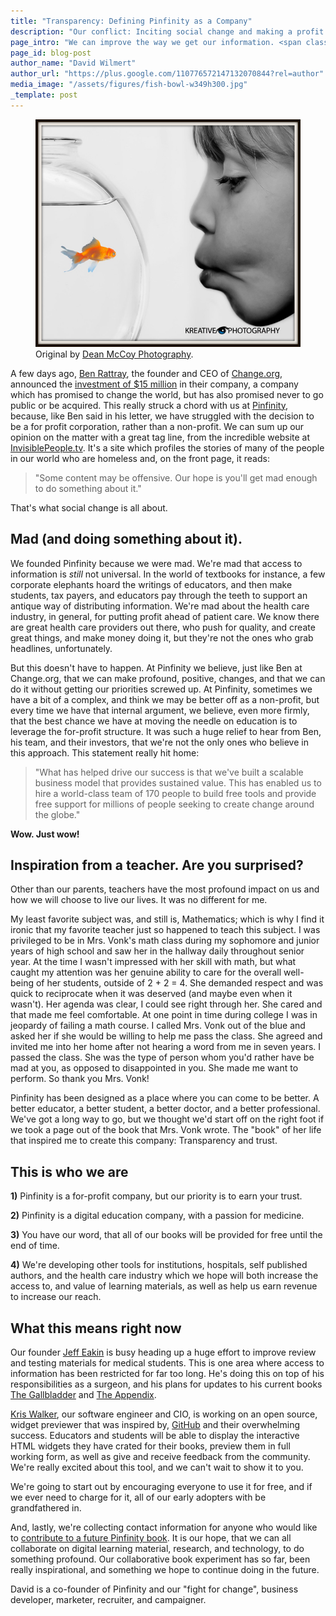```yaml
---
title: "Transparency: Defining Pinfinity as a Company"
description: "Our conflict: Inciting social change and making a profit."
page_intro: "We can improve the way we get our information. <span class=\"sub\">And we just might be mad enough to do it.</span>"
page_id: blog-post
author_name: "David Wilmert"
author_url: "https://plus.google.com/110776572147132070844?rel=author"
media_image: "/assets/figures/fish-bowl-w349h300.jpg"
_template: post
---
```

<figure class="span">
	<img src="/assets/figures/fish-bowl-w700h601.jpg" width="700px" alt="Little girl looking into a fish bowl" />
	<figcaption>
		Original by <a href="http://www.flickr.com/photos/deanmccoyphotos/">Dean McCoy Photography</a>.
	</figcaption>
</figure>

A few days ago,
[Ben Rattray](https://www.facebook.com/benrattray),
the founder and CEO of [Change.org](http://www.change.org/),
announced the
[investment of $15 million](http://blog.change.org/post/51043602000/how-change-org-is-reaching-scale-while-remaining)
in their company,
a company which has promised to change the world, but has also promised
never to go public or be acquired. This really struck a chord with us at
[Pinfinity](http://www.pinfinity.co), because, like Ben said in his
letter, we have struggled with the decision to be a for profit corporation,
rather than a non-profit. We can sum up our opinion on the matter with a great tag
line, from the incredible website at
[InvisiblePeople.tv](http://invisiblepeople.tv).
It's a site which profiles the stories of many of the people in our world who are homeless
and, on the front page, it reads:

> "Some content may be offensive. Our hope is you'll get mad
enough to do something about it."

That's what social change is all about.

## Mad (and doing something about it).
We founded Pinfinity because we were mad. We're mad that access to information
is *still* not universal. In the world of textbooks for instance, a few
corporate elephants hoard the writings of educators, and then make students,
tax payers, and educators pay through the teeth to support an antique way of
distributing information. We're mad about the health care industry, in general,
for putting profit ahead of patient care.  We know there are great health care
providers out there, who push for quality, and create great things, and make
money doing it, but they're not the ones who grab headlines, unfortunately.

But this doesn't have to happen. At Pinfinity we believe, just like Ben at
Change.org, that we can make profound, positive, changes, and that we can do it
without getting our priorities screwed up.  At Pinfinity, sometimes we have a
bit of a complex, and think we may be better off as a non-profit, but every
time we have that internal argument, we believe, even more firmly, that the
best chance we have at moving the needle on education is to leverage the
for-profit structure.  It was such a huge relief to hear from Ben, his team,
and their investors, that we're not the only ones who believe in this approach.
This statement really hit home:

> "What has helped drive our success is that we've built a scalable business model that provides sustained value. This has enabled us to hire a world-class team of 170 people to build free tools and provide free support for millions of people seeking to create change around the globe."

__Wow. Just wow!__

## Inspiration from a teacher. Are you surprised?
Other than our parents, teachers have the most profound impact on us and how we will
choose to live our lives. It was no different for me.

My least favorite subject was, and still is, Mathematics; which is why I find
it ironic that my favorite teacher just so happened to teach this subject.  I
was privileged to be in Mrs. Vonk's math class during my sophomore and
junior years of high school and saw her in the hallway daily throughout senior
year.  At the time I wasn't impressed with her skill with math, but what caught
my attention was her genuine ability to care for the
overall well-being of her students, outside of 2 + 2 = 4. She demanded respect
and was quick to reciprocate when it was deserved (and maybe even when it
wasn't).  Her agenda was clear, I could see right through her. She
cared and that made me feel comfortable.  At one point in time during college I
was in jeopardy of failing a math course. I called Mrs. Vonk out of the blue
and asked her if she would be willing to help me pass the class.  She agreed
and invited me into her home after not hearing a word from me in seven years.
I passed the class.  She was the type of person whom you'd rather have
be mad at you, as opposed to disappointed in you.  She made me want to perform.
So thank you Mrs. Vonk!

Pinfinity has been designed as a place where you can come to be better. A better
educator, a better student, a better doctor, and a better professional. We've
got a long way to go, but we thought we'd start off on the right foot
if we took a page out of the book that Mrs. Vonk wrote. The "book" of her life
that inspired me to create this company: Transparency and trust.

## This is who we are

__1)__ Pinfinity is a for-profit company, but our priority is to earn your trust.

__2)__ Pinfinity is a digital education company, with a passion for medicine.

__3)__ You have our word, that all of our books will be provided for free until the end of time.

__4)__ We're developing other tools for institutions, hospitals, self published authors, and the health care industry which we hope will both increase the access to, and value of learning materials, as well as help us earn revenue to increase our reach.

## What this means right now
Our founder
[Jeff Eakin](www.linkedin.com/pub/jeffrey-l-eakin-m-d/8/79a/338/)
is busy heading up a huge effort to improve review and testing materials for medical students.
This is one area where access to information has been restricted for far too long.
He's doing this on top of his responsibilities as a surgeon, and his plans for updates to his current
books
[The Gallbladder](/books/the_gallbladder_ibook)
and [The Appendix](/books/the_appendix_ibook).

[Kris Walker](http://www.kixx.name), our software engineer and CIO,
is working on an open source, widget previewer that was inspired by,
[GitHub](https://github.com)
and their overwhelming success. Educators and students will be able to display
the interactive HTML widgets they have crated for their books, preview them in
full working form, as well as give and receive feedback from the community.
We're really excited about this tool, and we can't wait to show it to you.

We're going to start out by encouraging everyone to use it for free, and if we
ever need to charge for it, all of our early adopters with be grandfathered in.

And, lastly, we're collecting contact information for anyone who would like to
[contribute to a future Pinfinity book](/become_a_contributor). It is our hope,
that we can all collaborate on digital learning material, research, and technology,
to do something profound. Our collaborative book experiment has so far, been really
inspirational, and something we hope to continue doing in the future.


<div class="author-footer">

<p>
David is a co-founder of Pinfinity and our "fight for change", business developer,
marketer, recruiter, and campaigner.
</p>

</div>

